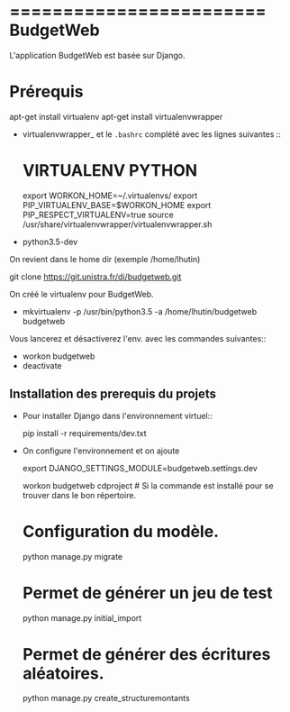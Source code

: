 ========================
BudgetWeb
========================

L'application BudgetWeb est basée sur Django.


Prérequis
===================

  apt-get install virtualenv
  apt-get install virtualenvwrapper
  
  * virtualenvwrapper_ et le ``.bashrc`` complété avec les lignes suivantes ::

	# VIRTUALENV PYTHON
	export WORKON_HOME=~/.virtualenvs/
	export PIP_VIRTUALENV_BASE=$WORKON_HOME
	export PIP_RESPECT_VIRTUALENV=true
	source /usr/share/virtualenvwrapper/virtualenvwrapper.sh
	
  * python3.5-dev
  
On revient dans le home dir (exemple /home/lhutin)

  git clone https://git.unistra.fr/di/budgetweb.git
  
On créé le virtualenv pour BudgetWeb.

  * mkvirtualenv -p /usr/bin/python3.5 -a /home/lhutin/budgetweb budgetweb
  
Vous lancerez et désactiverez l'env. avec les commandes suivantes::

  * workon budgetweb
  * deactivate
  
  
Installation des prerequis du projets
-------------------------------------

* Pour installer Django dans l'environnement virtuel::

    pip install -r requirements/dev.txt
    
* On configure l'environnement et on ajoute 

    export DJANGO_SETTINGS_MODULE=budgetweb.settings.dev
    
    workon budgetweb
    cdproject # Si la commande est installé pour se trouver dans le bon répertoire.
    
    # Configuration du modèle.
    python manage.py migrate
    
    # Permet de générer un jeu de test
    python manage.py initial_import
    
    # Permet de générer des écritures aléatoires.
    python manage.py create_structuremontants